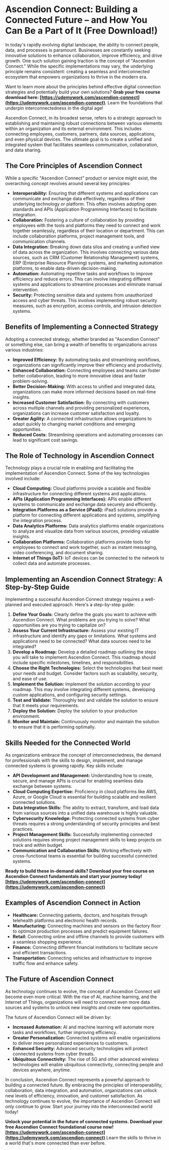 # Ascendion Connect: Building a Connected Future – and How You Can Be a Part of It (Free Download!)

In today's rapidly evolving digital landscape, the ability to connect people, data, and processes is paramount. Businesses are constantly seeking innovative solutions to enhance collaboration, improve efficiency, and drive growth. One such solution gaining traction is the concept of "Ascendion Connect." While the specific implementations may vary, the underlying principle remains consistent: creating a seamless and interconnected ecosystem that empowers organizations to thrive in the modern era.

Want to learn more about the principles behind effective digital connection strategies and potentially build your own solutions? **Grab your free course download here: [https://udemywork.com/ascendion-connect](https://udemywork.com/ascendion-connect)**. Learn the foundations that underpin interconnectedness in the digital age!

Ascendion Connect, in its broadest sense, refers to a strategic approach to establishing and maintaining robust connections between various elements within an organization and its external environment. This includes connecting employees, customers, partners, data sources, applications, and even physical devices. The ultimate goal is to create a unified and integrated system that facilitates seamless communication, collaboration, and data sharing.

## The Core Principles of Ascendion Connect

While a specific "Ascendion Connect" product or service might exist, the overarching concept revolves around several key principles:

*   **Interoperability:** Ensuring that different systems and applications can communicate and exchange data effectively, regardless of their underlying technology or platform. This often involves adopting open standards and APIs (Application Programming Interfaces) to facilitate integration.
*   **Collaboration:** Fostering a culture of collaboration by providing employees with the tools and platforms they need to connect and work together seamlessly, regardless of their location or department. This can include collaboration platforms, project management tools, and communication channels.
*   **Data Integration:** Breaking down data silos and creating a unified view of data across the organization. This involves connecting various data sources, such as CRM (Customer Relationship Management) systems, ERP (Enterprise Resource Planning) systems, and marketing automation platforms, to enable data-driven decision-making.
*   **Automation:** Automating repetitive tasks and workflows to improve efficiency and reduce errors. This can involve integrating different systems and applications to streamline processes and eliminate manual intervention.
*   **Security:** Protecting sensitive data and systems from unauthorized access and cyber threats. This involves implementing robust security measures, such as encryption, access controls, and intrusion detection systems.

## Benefits of Implementing a Connected Strategy

Adopting a connected strategy, whether branded as "Ascendion Connect" or something else, can bring a wealth of benefits to organizations across various industries:

*   **Improved Efficiency:** By automating tasks and streamlining workflows, organizations can significantly improve their efficiency and productivity.
*   **Enhanced Collaboration:** Connecting employees and teams can foster better collaboration, leading to more innovative ideas and faster problem-solving.
*   **Better Decision-Making:** With access to unified and integrated data, organizations can make more informed decisions based on real-time insights.
*   **Increased Customer Satisfaction:** By connecting with customers across multiple channels and providing personalized experiences, organizations can increase customer satisfaction and loyalty.
*   **Greater Agility:** A connected infrastructure allows organizations to adapt quickly to changing market conditions and emerging opportunities.
*   **Reduced Costs:** Streamlining operations and automating processes can lead to significant cost savings.

## The Role of Technology in Ascendion Connect

Technology plays a crucial role in enabling and facilitating the implementation of Ascendion Connect. Some of the key technologies involved include:

*   **Cloud Computing:** Cloud platforms provide a scalable and flexible infrastructure for connecting different systems and applications.
*   **APIs (Application Programming Interfaces):** APIs enable different systems to communicate and exchange data securely and efficiently.
*   **Integration Platforms as a Service (iPaaS):** iPaaS solutions provide a platform for connecting different applications and systems, simplifying the integration process.
*   **Data Analytics Platforms:** Data analytics platforms enable organizations to analyze and visualize data from various sources, providing valuable insights.
*   **Collaboration Platforms:** Collaboration platforms provide tools for employees to connect and work together, such as instant messaging, video conferencing, and document sharing.
*   **Internet of Things (IoT):** IoT devices can be connected to the network to collect data and automate processes.

## Implementing an Ascendion Connect Strategy: A Step-by-Step Guide

Implementing a successful Ascendion Connect strategy requires a well-planned and executed approach. Here's a step-by-step guide:

1.  **Define Your Goals:** Clearly define the goals you want to achieve with Ascendion Connect. What problems are you trying to solve? What opportunities are you trying to capitalize on?
2.  **Assess Your Current Infrastructure:** Assess your existing IT infrastructure and identify any gaps or limitations. What systems and applications need to be connected? What data sources need to be integrated?
3.  **Develop a Roadmap:** Develop a detailed roadmap outlining the steps you will take to implement Ascendion Connect. This roadmap should include specific milestones, timelines, and responsibilities.
4.  **Choose the Right Technologies:** Select the technologies that best meet your needs and budget. Consider factors such as scalability, security, and ease of use.
5.  **Implement the Solution:** Implement the solution according to your roadmap. This may involve integrating different systems, developing custom applications, and configuring security settings.
6.  **Test and Validate:** Thoroughly test and validate the solution to ensure that it meets your requirements.
7.  **Deploy the Solution:** Deploy the solution to your production environment.
8.  **Monitor and Maintain:** Continuously monitor and maintain the solution to ensure that it is performing optimally.

## Skills Needed for the Connected World

As organizations embrace the concept of interconnectedness, the demand for professionals with the skills to design, implement, and manage connected systems is growing rapidly. Key skills include:

*   **API Development and Management:** Understanding how to create, secure, and manage APIs is crucial for enabling seamless data exchange between systems.
*   **Cloud Computing Expertise:** Proficiency in cloud platforms like AWS, Azure, or Google Cloud is essential for building scalable and resilient connected solutions.
*   **Data Integration Skills:** The ability to extract, transform, and load data from various sources into a unified data warehouse is highly valuable.
*   **Cybersecurity Knowledge:** Protecting connected systems from cyber threats requires a strong understanding of security principles and best practices.
*   **Project Management Skills:** Successfully implementing connected solutions requires strong project management skills to keep projects on track and within budget.
*   **Communication and Collaboration Skills:** Working effectively with cross-functional teams is essential for building successful connected systems.

**Ready to build these in-demand skills? Download your free course on Ascendion Connect fundamentals and start your journey today! [https://udemywork.com/ascendion-connect](https://udemywork.com/ascendion-connect)**

## Examples of Ascendion Connect in Action

*   **Healthcare:** Connecting patients, doctors, and hospitals through telehealth platforms and electronic health records.
*   **Manufacturing:** Connecting machines and sensors on the factory floor to optimize production processes and predict equipment failures.
*   **Retail:** Connecting online and offline channels to provide customers with a seamless shopping experience.
*   **Finance:** Connecting different financial institutions to facilitate secure and efficient transactions.
*   **Transportation:** Connecting vehicles and infrastructure to improve traffic flow and enhance safety.

## The Future of Ascendion Connect

As technology continues to evolve, the concept of Ascendion Connect will become even more critical. With the rise of AI, machine learning, and the Internet of Things, organizations will need to connect even more data sources and systems to unlock new insights and create new opportunities.

The future of Ascendion Connect will be driven by:

*   **Increased Automation:** AI and machine learning will automate more tasks and workflows, further improving efficiency.
*   **Greater Personalization:** Connected systems will enable organizations to deliver more personalized experiences to customers.
*   **Enhanced Security:** Advanced security technologies will protect connected systems from cyber threats.
*   **Ubiquitous Connectivity:** The rise of 5G and other advanced wireless technologies will enable ubiquitous connectivity, connecting people and devices anywhere, anytime.

In conclusion, Ascendion Connect represents a powerful approach to building a connected future. By embracing the principles of interoperability, collaboration, data integration, and automation, organizations can unlock new levels of efficiency, innovation, and customer satisfaction. As technology continues to evolve, the importance of Ascendion Connect will only continue to grow. Start your journey into the interconnected world today!

**Unlock your potential in the future of connected systems. Download your free Ascendion Connect foundational course now! [https://udemywork.com/ascendion-connect](https://udemywork.com/ascendion-connect)** Learn the skills to thrive in a world that's more connected than ever before.
